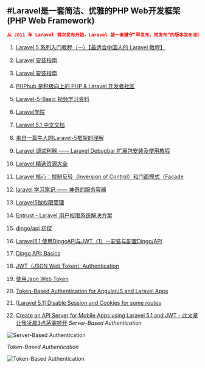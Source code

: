 #Laravel是一套简洁、优雅的PHP Web开发框架(PHP Web Framework)
---

```json
从 2011 年 Laravel 首次发布开始，Laravel 就一直遵守“早发布，常发布”的版本发布准则，这也是开源界常通常的做法。随着 Laravel 成为一个最流行 的 PHP 发框架，我们必须考虑大型企业和关键应用上对安全和版本稳定性的需求
```

1. [Laravel 5 系列入门教程（一）【最适合中国人的 Laravel 教程】](https://lvwenhan.com/laravel/432.html)
2. [Laravel 安装指南](http://laravel-china.org/docs/5.0)
3. [Laravel 安装指南](http://www.golaravel.com/laravel/docs/5.0/)
4. [PHPhub 是积极向上的 PHP & Laravel 开发者社区](https://phphub.org/)
5. [Laravel-5-Basic 视频学习资料](https://laravist.com/series/laravel-5-basic)
7. [Laravel学院](http://laravelacademy.org/)
8. [Laravel 5.1 中文文档](http://laravelacademy.org/laravel-docs-5_1)
9. [来自一篇牛人的Laravel-5框架的理解](https://www.insp.top/article/learn-laravel-letsbegin)
10. [Laravel 调试利器 —— Laravel Debugbar 扩展包安装及使用教程](http://laravelacademy.org/post/2774.html)
11. [Laravel 精选资源大全](https://github.com/nonfu/awesome-laravel)
12. [Laravel 核心：控制反转（Inversion of Control）和门面模式（Facade](http://yansu.org/2014/12/06/ioc-and-facade-in-laravel.html)
13. [laravel 学习笔记 —— 神奇的服务容器](https://www.insp.top/article/learn-laravel-container)
14. [Laravel5做权限管理](http://www.cnblogs.com/yjf512/p/4516435.html)
15. [Entrust - Laravel 用户权限系统解决方案](https://phphub.org/topics/166)
16. [dingo/api 初探](http://rcant.com/post/11.html)
17. [Laravel5.1 使用DingoAPI与JWT（1）--安装与配置Dingo/API](http://wangxiaofeng.org.cn/blog/Laravel/Laravel-DingoAPI-JWT.html)
18. [Dingo API: Basics](https://vimeo.com/93736144)
19. [JWT（JSON Web Token）Authentication](http://kejyun.github.io/Laravel-5-Learning-Notes-Books/package/auth/jwt/package-auth-jwt-README.html)

20. [使用Json Web Token](http://haomou.net/2014/08/13/2014_web_token/)
21. [Token-Based Authentication for AngularJS and Laravel Apps](https://scotch.io/tutorials/token-based-authentication-for-angularjs-and-laravel-apps)

22. [[Laravel 5.1] Disable Session and Cookies for some routes](https://laracasts.com/discuss/channels/laravel/laravel-51-disable-session-and-cookies-for-some-routes)

23. [Create an API Server for Mobile Apps using Laravel 5.1 and JWT - 此文章让我凌晨3点茅塞顿开](http://blog.nedex.io/create-an-api-server-for-mobile-apps-using-laravel-5-1/)
*Server-Based Authentication*

![Server-Based Authentication](http://assets.toptal.io/uploads/blog/image/957/toptal-blog-image-1426676413694.jpeg)

*Token-Based Authentication*

![Token-Based Authentication](http://assets.toptal.io/uploads/blog/image/958/toptal-blog-image-1426676428399.jpeg)
